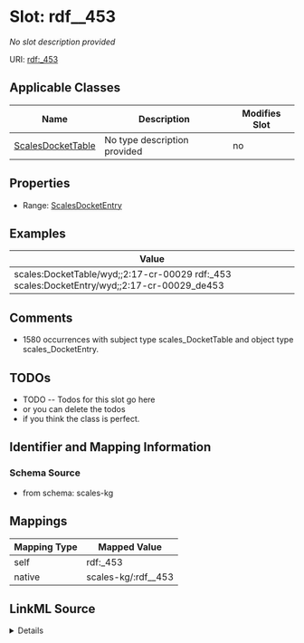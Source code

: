

# Slot: rdf__453


_No slot description provided_





URI: [rdf:_453](http://www.w3.org/1999/02/22-rdf-syntax-ns#_453)



<!-- no inheritance hierarchy -->





## Applicable Classes

| Name | Description | Modifies Slot |
| --- | --- | --- |
| [ScalesDocketTable](../classes/ScalesDocketTable.md) | No type description provided |  no  |







## Properties

* Range: [ScalesDocketEntry](../classes/ScalesDocketEntry.md)






## Examples

| Value |
| --- |
| scales:DocketTable/wyd;;2:17-cr-00029 rdf:_453 scales:DocketEntry/wyd;;2:17-cr-00029_de453 |

## Comments

* 1580 occurrences with subject type scales_DocketTable and object type scales_DocketEntry.

## TODOs

* TODO -- Todos for this slot go here
* or you can delete the todos
* if you think the class is perfect.

## Identifier and Mapping Information







### Schema Source


* from schema: scales-kg




## Mappings

| Mapping Type | Mapped Value |
| ---  | ---  |
| self | rdf:_453 |
| native | scales-kg/:rdf__453 |




## LinkML Source

<details>
```yaml
name: rdf__453
description: No slot description provided
todos:
- TODO -- Todos for this slot go here
- or you can delete the todos
- if you think the class is perfect.
comments:
- 1580 occurrences with subject type scales_DocketTable and object type scales_DocketEntry.
examples:
- value: scales:DocketTable/wyd;;2:17-cr-00029 rdf:_453 scales:DocketEntry/wyd;;2:17-cr-00029_de453
from_schema: scales-kg
rank: 1000
slot_uri: rdf:_453
alias: rdf__453
domain_of:
- scales_DocketTable
range: scales_DocketEntry

```
</details>